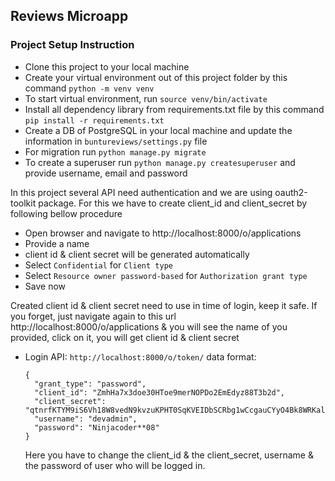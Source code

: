 ## Reviews Microapp

### Project Setup Instruction

* Clone this project to your local machine
* Create your virtual environment out of this project folder by this command `python -m venv venv`
* To start virtual environment, run `source venv/bin/activate`
* Install all dependency library from requirements.txt file by this command `pip install -r requirements.txt`
* Create a DB of PostgreSQL in your local machine and update the information in `buntureviews/settings.py` file
* For migration run `python manage.py migrate`
* To create a superuser run `python manage.py createsuperuser` and provide username, email and password

In this project several API need authentication and we are using oauth2-toolkit package. For this we have to create client_id and client_secret by following bellow procedure

* Open browser and navigate to http://localhost:8000/o/applications
* Provide a name
* client id & client secret will be generated automatically
* Select `Confidential` for `Client type`
* Select `Resource owner password-based` for `Authorization grant type`
* Save now

Created client id & client secret need to use in time of login, keep it safe. If you forget, just navigate again to this url http://localhost:8000/o/applications & you will see the name of you provided, click on it, you will get client id & client secret

* Login API:    `http://localhost:8000/o/token/`
  data format:
  ```
  {
    "grant_type": "password",
    "client_id": "ZmhHa7x3doe30HToe9merNOPDo2EmEdyz88T3b2d",
    "client_secret": "qtnrfKTYM9iS6Vh18W8vedN9kvzuKPHT0SqKVEIDbSCRbg1wCcgauCYyO4Bk8WRKalvjjYpft2XsEVc4EfsqnsYNdBCaPc1hQKrrCJMYi4qlXaTV4jlooupfEA0WBIy6",
    "username": "devadmin",
    "password": "Ninjacoder**08"
  }
  ```
  Here you have to change the client_id & the client_secret, username & the password of user who will be logged in.